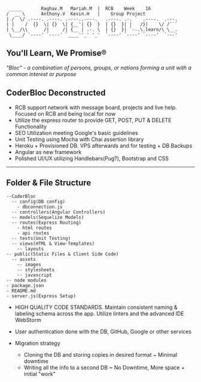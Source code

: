 
~~~~~~~~~~~~~~~~~~~~~~~~~~~~~~~~~~~~~~~~~~~~~~~~~~~~~~~~
 _____       Raghav.M   Mariah.M  |  RCB    Week    16
/  __ \      Anthony.V  Kevin.H   |    Group Project
| /  \/ .----. .----. .----..----.   .----. .-.    .----.  .---.
| |    /  {}  \| {}  \| {__'| {}  }  | {}  }| |   /})    \/ /```
| \__/\\      /|     /| {__ | .-. \  | {}  }| `--.\.learn/\ \__.    
 \____/ `----' `----' `____''_' '_'  `----' `----' `----'  `---'
~~~~~~~~~~~~~~~~~~~~~~~~~~~~~~~~~~~~~~~~~~~~~~~~~~~~~~~~
You'll Learn, We Promise®
-------------------------

*"Bloc" - a combination of persons, groups, or nations forming a unit with a common interest or purpose*

CoderBloc Deconstructed
-----------------------
* RCB support network with message board, projects and live help. Focused on RCB and being local for now
* Utilize the express router to provide GET, POST, PUT & DELETE Functionality
* SEO Utilization meeting Google's basic guidelines
* Unit Testing using Mocha with Chai assertion library
* Heroku + Provisioned DB. VPS afterwards and for testing + DB Backups
* Angular as new framework
* Polished UI/UX utilizing Handlebars(Pug?), Bootstrap and CSS

-------------------------
Folder & File Structure
-------------------------
    --CoderBloc
      -- config(DB config)
        - dbconnection.js
      -- controllers(Angular Controllers)
      -- models(Sequelize Models)
      -- routes(Express Routing)
        - html routes
        - api routes
      -- tests(Unit Testing)
      -- views(HTML & View-Templates)
        -- layouts
    -- public(Static Files & Client Side Code)
      -- assets
        -- images
        -- stylesheets
        -- javascript
    -- node modules
    - package.json
    - README.md
    - server.js(Express Setup)


* HIGH QUALITY CODE STANDARDS. Maintain consistent naming & labeling schema across the app. Utilize linters and the advanced IDE WebStorm
* User authentication done with the DB, GitHub, Google or other services

* Migration strategy
    - Cloning the DB and storing copies in desired format ~ Minimal downtime
    - Writing all the info to a second DB ~ No Downtime, More space + initial "work"